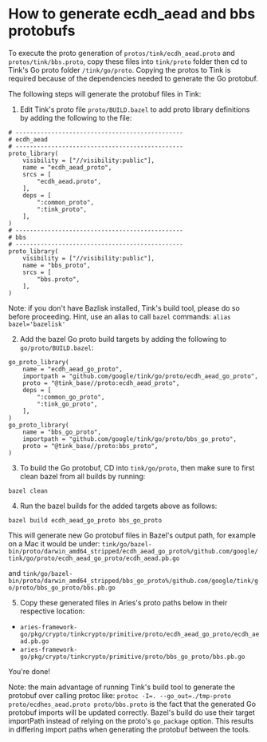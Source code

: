 # How to generate ecdh_aead and bbs protobufs

To execute the proto generation of `protos/tink/ecdh_aead.proto` and `protos/tink/bbs.proto`, 
copy these files into `tink/proto` folder then cd to Tink's Go proto folder `/tink/go/proto`. Copying the protos to Tink is required because of
the dependencies needed to generate the Go protobuf. 

The following steps will generate the protobuf files in Tink:
1. Edit Tink's proto file `proto/BUILD.bazel` to add proto library definitions by adding the following to the file:
```
# -----------------------------------------------
# ecdh_aead
# -----------------------------------------------
proto_library(
    visibility = ["//visibility:public"],
    name = "ecdh_aead_proto",
    srcs = [
        "ecdh_aead.proto",
    ],
    deps = [
        ":common_proto",
        ":tink_proto",
    ],
)
# -----------------------------------------------
# bbs
# -----------------------------------------------
proto_library(
    visibility = ["//visibility:public"],
    name = "bbs_proto",
    srcs = [
        "bbs.proto",
    ],
)
```
Note: if you don't have Bazlisk installed, Tink's build tool, please do so before proceeding. 
Hint, use an alias to call `bazel` commands: `alias bazel='bazelisk'`

2. Add the bazel Go proto build targets by adding the following to `go/proto/BUILD.bazel`:

```
go_proto_library(
    name = "ecdh_aead_go_proto",
    importpath = "github.com/google/tink/go/proto/ecdh_aead_go_proto",
    proto = "@tink_base//proto:ecdh_aead_proto",
    deps = [
        ":common_go_proto",
        ":tink_go_proto",
    ],
)
go_proto_library(
    name = "bbs_go_proto",
    importpath = "github.com/google/tink/go/proto/bbs_go_proto",
    proto = "@tink_base//proto:bbs_proto",
)
```

3. To build the Go protobuf, CD into `tink/go/proto`, then make sure to first clean bazel from all builds by running:
```shell script
bazel clean
```

4. Run the bazel builds for the added targets above as follows:
```shell script
bazel build ecdh_aead_go_proto bbs_go_proto
```
This will generate new Go protobuf files in Bazel's output path, for example on a Mac it would be under:
`tink/go/bazel-bin/proto/darwin_amd64_stripped/ecdh_aead_go_proto%/github.com/google/tink/go/proto/ecdh_aead_go_proto/ecdh_aead.pb.go`

and
`tink/go/bazel-bin/proto/darwin_amd64_stripped/bbs_go_proto%/github.com/google/tink/go/proto/bbs_go_proto/bbs.pb.go`

5. Copy these generated files in Aries's proto paths below in their respective location:
* `aries-framework-go/pkg/crypto/tinkcrypto/primitive/proto/ecdh_aead_go_proto/ecdh_aead.pb.go`
* `aries-framework-go/pkg/crypto/tinkcrypto/primitive/proto/bbs_go_proto/bbs.pb.go`


You're done!

Note: the main advantage of running Tink's build tool to generate the protobuf over calling protoc like:
`protoc -I=. --go_out=./tmp-proto proto/ecdhes_aead.proto proto/bbs.proto` is the fact that the generated Go protobuf imports will be updated correctly.
Bazel's build do use their target importPath instead of relying on the proto's `go_package` option. This results in differing import paths when
generating the protobuf between the tools.
